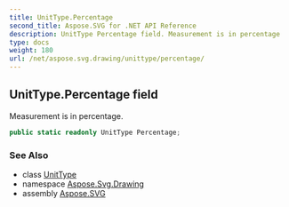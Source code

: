 ```yaml
---
title: UnitType.Percentage
second_title: Aspose.SVG for .NET API Reference
description: UnitType Percentage field. Measurement is in percentage
type: docs
weight: 180
url: /net/aspose.svg.drawing/unittype/percentage/
---
```

## UnitType.Percentage field

Measurement is in percentage.

```csharp
public static readonly UnitType Percentage;
```

### See Also

* class [UnitType](../)
* namespace [Aspose.Svg.Drawing](../../../aspose.svg.drawing/)
* assembly [Aspose.SVG](../../../)
